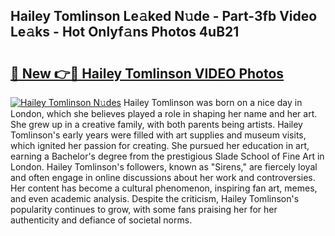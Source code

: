 ## Hailey Tomlinson Le𝚊ked N𝚞de - Part-3fb Video Le𝚊ks - Hot Onlyf𝚊ns Photos 4uB21

# <h2><a href="http://ab18462.deff.icu/?id=Hailey+Tomlinson">🔗 New 👉🔴 Hailey Tomlinson VIDEO Photos</a></h2>

[![Hailey Tomlinson N𝚞des](https://i.imgur.com/rIISA9y.gif)](http://ab18462.deff.icu/?id=Hailey+Tomlinson)
Hailey Tomlinson was born on a nice day in London, which she believes played a role in shaping her name and her art. She grew up in a creative family, with both parents being artists. Hailey Tomlinson's early years were filled with art supplies and museum visits, which ignited her passion for creating. She pursued her education in art, earning a Bachelor's degree from the prestigious Slade School of Fine Art in London. Hailey Tomlinson's followers, known as "Sirens," are fiercely loyal and often engage in online discussions about her work and controversies. Her content has become a cultural phenomenon, inspiring fan art, memes, and even academic analysis. Despite the criticism, Hailey Tomlinson's popularity continues to grow, with some fans praising her for her authenticity and defiance of societal norms.
